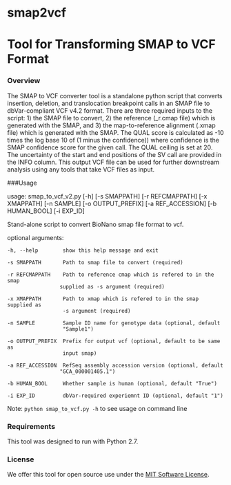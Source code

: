 # smap2vcf
# Tool for Transforming SMAP to VCF Format

### Overview 
The SMAP to VCF converter tool is a standalone python script that converts insertion, deletion, and translocation breakpoint calls in an SMAP file to dbVar-compliant VCF v4.2 format. There are three required inputs to the script: 1) the SMAP file to convert, 2) the reference (_r.cmap file) which is generated with the SMAP, and 3) the map-to-reference alignment (.xmap file) which is generated with the SMAP. The QUAL score is calculated as -10 times the log base 10 of (1 minus the confidence)) where confidence is the SMAP confidence score for the given call. The QUAL ceiling is set at 20. The uncertainty of the start and end positions of the SV call are provided in the INFO column. This output VCF file can be used for further downstream analysis using any tools that take VCF files as input.

###Usage

usage: smap_to_vcf_v2.py [-h] [-s SMAPPATH] [-r REFCMAPPATH] [-x XMAPPATH]
                         [-n SAMPLE] [-o OUTPUT_PREFIX] [-a REF_ACCESSION]
                         [-b HUMAN_BOOL] [-i EXP_ID]

Stand-alone script to convert BioNano smap file format to vcf.

optional arguments:

    -h, --help        show this help message and exit
  
    -s SMAPPATH       Path to smap file to convert (required)
  
    -r REFCMAPPATH    Path to reference cmap which is refered to in the smap
                     supplied as -s argument (required)
                    
    -x XMAPPATH       Path to xmap which is refered to in the smap supplied as
                      -s argument (required)
                    
    -n SAMPLE         Sample ID name for genotype data (optional, default
                      "Sample1")
                    
    -o OUTPUT_PREFIX  Prefix for output vcf (optional, default to be same as
                      input smap)
                    
    -a REF_ACCESSION  RefSeq assembly accession version (optional, default
                     "GCA_000001405.1")
                    
    -b HUMAN_BOOL     Whether sample is human (optional, default "True")
  
    -i EXP_ID         dbVar-required experiemnt ID (optional, default "1")


Note:  `python smap_to_vcf.py -h` to see usage on command line

### Requirements
This tool was designed to run with Python 2.7.  

### License
We offer this tool for open source use under the [MIT Software License](https://opensource.org/licenses/MIT). 
